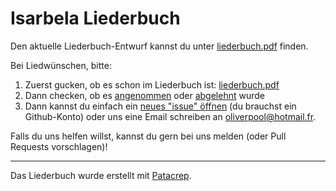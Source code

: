 Isarbela Liederbuch
===================

Den aktuelle Liederbuch-Entwurf kannst du unter [liederbuch.pdf](https://github.com/oliverpool/isarbela/raw/isarbela/akkordenbuch.pdf) finden.

Bei Liedwünschen, bitte:

1. Zuerst gucken, ob es schon im Liederbuch ist: [liederbuch.pdf](https://github.com/oliverpool/isarbela/raw/isarbela/akkordenbuch.pdf)
2. Dann checken, ob es [angenommen](https://github.com/oliverpool/isarbela/issues?utf8=%E2%9C%93&q=label%3AAngenommen+) oder [abgelehnt](https://github.com/oliverpool/isarbela/issues?utf8=%E2%9C%93&q=label%3AAbgelehnt+) wurde
4. Dann kannst du einfach ein [neues "issue" öffnen](https://github.com/oliverpool/isarbela/issues/new) (du brauchst ein Github-Konto) oder uns eine Email schreiben an oliverpool@hotmail.fr.

Falls du uns helfen willst, kannst du gern bei uns melden (oder Pull Requests vorschlagen)!

---

Das Liederbuch wurde erstellt mit [Patacrep](https://github.com/patacrep/patacrep).
